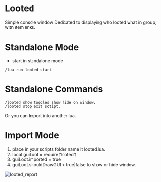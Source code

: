# Looted #

Simple console window Dedicated to displaying who looted what in group, with item links.

# Standalone Mode #
* start in standalone mode 
```
/lua run looted start
```

# Standalone Commands #
```
/looted show toggles show hide on window. 
/looted stop exit sctipt.
```
Or you can Import into another lua.

# Import Mode #

1. place in your scripts folder name it looted.lua.
2. local guiLoot = require('looted')
3. guiLoot.imported = true
4. guiLoot.shouldDrawGUI = true|false to show or hide window.


![looted_report](https://github.com/grimmier378/looted/assets/124466615/790a5377-dc11-4ee3-b8bc-f50a1173f089)
